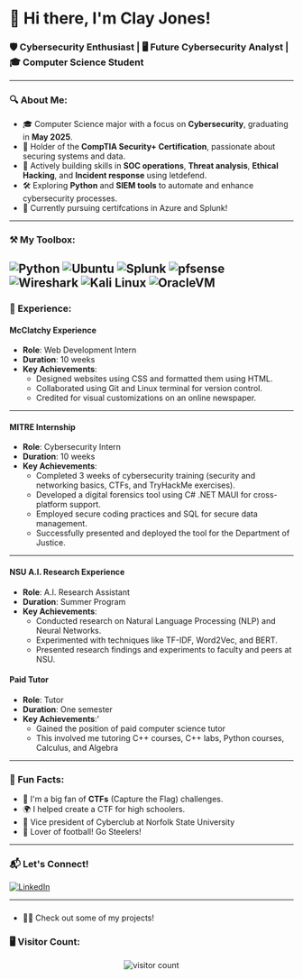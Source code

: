 # 👋 Hi there, I'm Clay Jones! 

### 🛡️ Cybersecurity Enthusiast | 🖥️ Future Cybersecurity Analyst | 🎓 Computer Science Student  

---

### 🔍 About Me:
- 🎓 Computer Science major with a focus on **Cybersecurity**, graduating in **May 2025**.  
- 💼 Holder of the **CompTIA Security+ Certification**, passionate about securing systems and data.  
- 🚀 Actively building skills in **SOC operations**, **Threat analysis**, **Ethical Hacking**, and **Incident response** using letdefend.
- 🛠️ Exploring **Python** and **SIEM tools** to automate and enhance cybersecurity processes.
- 👀 Currently pursuing certifcations in Azure and Splunk!

---

### ⚒️ My Toolbox:
![Python](https://img.shields.io/badge/-Python-3776AB?style=flat-square&logo=python&logoColor=white)
![Ubuntu](https://img.shields.io/badge/-Ubuntu-E95420?style=flat-square&logo=ubuntu&logoColor=white")
![Splunk](https://img.shields.io/badge/-Splunk-000000?style=flat-square&logo=splunk&logoColor=white)
![pfsense](https://img.shields.io/badge/-pfSense-005571?style=flat-square&logo=pfSense&logoColor=white")
![Wireshark](https://img.shields.io/badge/-Wireshark-1679A7?style=flat-square&logo=wireshark&logoColor=white)
![Kali Linux](https://img.shields.io/badge/-Kali%20Linux-557C94?style=flat-square&logo=kalilinux&logoColor=white)
![OracleVM](https://img.shields.io/badge/-Oracle%20VM-F80000?style=flat-square&logo=oracle&logoColor=white")
---

### 📘 Experience:

#### McClatchy Experience
- **Role**: Web Development Intern  
- **Duration**: 10 weeks  
- **Key Achievements**:  
  - Designed websites using CSS and formatted them using HTML.  
  - Collaborated using Git and Linux terminal for version control.  
  - Credited for visual customizations on an online newspaper.  

---

#### MITRE Internship
- **Role**: Cybersecurity Intern  
- **Duration**: 10 weeks  
- **Key Achievements**:  
  - Completed 3 weeks of cybersecurity training (security and networking basics, CTFs, and TryHackMe exercises).  
  - Developed a digital forensics tool using C# .NET MAUI for cross-platform support.  
  - Employed secure coding practices and SQL for secure data management.  
  - Successfully presented and deployed the tool for the Department of Justice.  

---

#### NSU A.I. Research Experience
- **Role**: A.I. Research Assistant  
- **Duration**: Summer Program  
- **Key Achievements**:  
  - Conducted research on Natural Language Processing (NLP) and Neural Networks.  
  - Experimented with techniques like TF-IDF, Word2Vec, and BERT.  
  - Presented research findings and experiments to faculty and peers at NSU.

#### Paid Tutor
- **Role**: Tutor
- **Duration**: One semester
- **Key Achievements**:'
  - Gained the position of paid computer science tutor  
  - This involved me tutoring C++ courses, C++ labs, Python courses, Calculus, and Algebra
  
---

### 🎯 Fun Facts:
- 🔐 I'm a big fan of **CTFs** (Capture the Flag) challenges.  
- 🌍 I helped create a CTF for high schoolers.  
- 💪 Vice president of Cyberclub at Norfolk State University
- 🏈 Lover of football! Go Steelers!
---

### 📬 Let's Connect!
[![LinkedIn](https://img.shields.io/badge/-LinkedIn-0077B5?style=flat-square&logo=linkedin&logoColor=white)](www.linkedin.com/in/clay-jones-linked)

---

### 
- 👀🙈 Check out some of my projects!

### 🖥️ Visitor Count:
<p align="center">
  <img src="https://visitor-badge.laobi.icu/badge?page_id=yourusername.yourusername" alt="visitor count">
</p>
